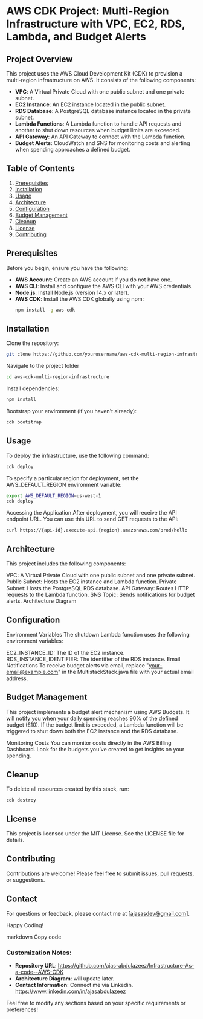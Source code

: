 # AWS CDK Project: Multi-Region Infrastructure with VPC, EC2, RDS, Lambda, and Budget Alerts

## Project Overview

This project uses the AWS Cloud Development Kit (CDK) to provision a multi-region infrastructure on AWS. It consists of the following components:

- **VPC**: A Virtual Private Cloud with one public subnet and one private subnet.
- **EC2 Instance**: An EC2 instance located in the public subnet.
- **RDS Database**: A PostgreSQL database instance located in the private subnet.
- **Lambda Functions**: A Lambda function to handle API requests and another to shut down resources when budget limits are exceeded.
- **API Gateway**: An API Gateway to connect with the Lambda function.
- **Budget Alerts**: CloudWatch and SNS for monitoring costs and alerting when spending approaches a defined budget.

## Table of Contents

1. [Prerequisites](#prerequisites)
2. [Installation](#installation)
3. [Usage](#usage)
4. [Architecture](#architecture)
5. [Configuration](#configuration)
6. [Budget Management](#budget-management)
7. [Cleanup](#cleanup)
8. [License](#license)
9. [Contributing](#contributing)

## Prerequisites

Before you begin, ensure you have the following:

- **AWS Account**: Create an AWS account if you do not have one.
- **AWS CLI**: Install and configure the AWS CLI with your AWS credentials.
- **Node.js**: Install Node.js (version 14.x or later).
- **AWS CDK**: Install the AWS CDK globally using npm:
  ```bash
  npm install -g aws-cdk

## Installation

Clone the repository:

  ```bash
  git clone https://github.com/yourusername/aws-cdk-multi-region-infrastructure.git

```
Navigate to the project folder
  ```bash
cd aws-cdk-multi-region-infrastructure

```
Install dependencies:

  ```bash
npm install
```
Bootstrap your environment (if you haven't already):
  ```bash
cdk bootstrap
```

## Usage
To deploy the infrastructure, use the following command:

  ```bash
cdk deploy
```
To specify a particular region for deployment, set the AWS_DEFAULT_REGION environment variable:

  ```bash
export AWS_DEFAULT_REGION=us-west-1
cdk deploy
```
Accessing the Application
After deployment, you will receive the API endpoint URL. You can use this URL to send GET requests to the API:

  ```bash
curl https://{api-id}.execute-api.{region}.amazonaws.com/prod/hello
```
## Architecture
This project includes the following components:

VPC: A Virtual Private Cloud with one public subnet and one private subnet.
Public Subnet: Hosts the EC2 instance and Lambda function.
Private Subnet: Hosts the PostgreSQL RDS database.
API Gateway: Routes HTTP requests to the Lambda function.
SNS Topic: Sends notifications for budget alerts.
Architecture Diagram

## Configuration
Environment Variables
The shutdown Lambda function uses the following environment variables:

EC2_INSTANCE_ID: The ID of the EC2 instance.
RDS_INSTANCE_IDENTIFIER: The identifier of the RDS instance.
Email Notifications
To receive budget alerts via email, replace "your-email@example.com" in the MultistackStack.java file with your actual email address.


## Budget Management
This project implements a budget alert mechanism using AWS Budgets. It will notify you when your daily spending reaches 90% of the defined budget (£10). If the budget limit is exceeded, a Lambda function will be triggered to shut down both the EC2 instance and the RDS database.

Monitoring Costs
You can monitor costs directly in the AWS Billing Dashboard. Look for the budgets you’ve created to get insights on your spending.

## Cleanup
To delete all resources created by this stack, run:

  ```bash
cdk destroy
```
## License
This project is licensed under the MIT License. See the LICENSE file for details.

## Contributing
Contributions are welcome! Please feel free to submit issues, pull requests, or suggestions.

## Contact
For questions or feedback, please contact me at [ajasasdev@gmail.com].

Happy Coding!

markdown
Copy code

### Customization Notes:
- **Repository URL**: https://github.com/ajas-abdulazeez/Infrastructure-As-a-code--AWS-CDK
- **Architecture Diagram**: will update later.
- **Contact Information**: Connect me via Linkedin. https://www.linkedin.com/in/ajasabdulazeez

Feel free to modify any sections based on your specific requirements or preferences!


